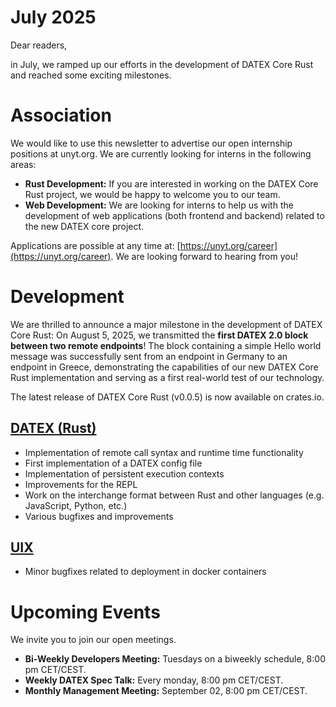 # July 2025

Dear readers,

in July, we ramped up our efforts in the development of DATEX Core Rust and 
reached some exciting milestones.

# Association

We would like to use this newsletter to advertise our open internship positions at unyt.org. 
We are currently looking for interns in the following areas:

* **Rust Development:** If you are interested in working on the DATEX Core Rust project, we would be happy to welcome you to our team.
* **Web Development:** We are looking for interns to help us with the development of web applications (both frontend and backend) related to the new DATEX core project.

Applications are possible at any time at: [https://unyt.org/career](https://unyt.org/career). We are looking forward to hearing from you!

# Development

We are thrilled to announce a major milestone in the development of DATEX Core Rust: 
On August 5, 2025, we transmitted the **first DATEX 2.0 block between two remote endpoints**! 
The block containing a simple Hello world message was successfully sent from an endpoint in Germany to an endpoint in Greece, demonstrating the capabilities of our new DATEX Core Rust implementation and serving as a first real-world test of our technology.

The latest release of DATEX Core Rust (v0.0.5) is now available on crates.io.

## [DATEX (Rust)](https://github.com/unyt-org/datex-core/pulls?q=is:closed%20created:2025-07-01..2025-07-31)
* Implementation of remote call syntax and runtime time functionality
* First implementation of a DATEX config file
* Implementation of persistent execution contexts
* Improvements for the REPL
* Work on the interchange format between Rust and other languages (e.g. JavaScript, Python, etc.)
* Various bugfixes and improvements

## [UIX](https://github.com/unyt-org/uix/pulls?q=is:closed%20created:2025-07-01..2025-07-31)
* Minor bugfixes related to deployment in docker containers

# Upcoming Events 

We invite you to join our open meetings.

* **Bi-Weekly Developers Meeting:** Tuesdays on a biweekly schedule, 8:00 pm CET/CEST.
* **Weekly DATEX Spec Talk:** Every monday, 8:00 pm CET/CEST.
* **Monthly Management Meeting:** September 02, 8:00 pm CET/CEST.
